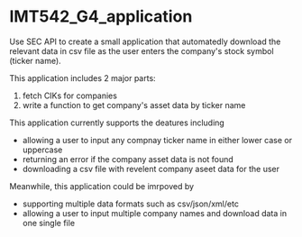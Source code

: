# IMT542_G4_application
Use SEC API to create a small application that automatedly download the relevant data in csv file as the user enters the company's stock symbol (ticker name).

This application includes 2 major parts:
1. fetch CIKs for companies
2. write a function to get company's asset data by ticker name

This application currently supports the deatures including
- allowing a user to input any compnay ticker name in either lower case or uppercase
- returning an error if the company asset data is not found
- downloading a csv file with revelent company aseet data for the user

Meanwhile, this application could be imrpoved by
- supporting multiple data formats such as csv/json/xml/etc
- allowing a user to input multiple company names and download data in one single file
